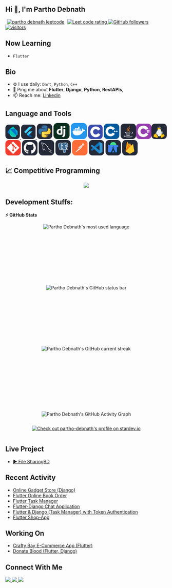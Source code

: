 ## Hi 👋, I'm Partho Debnath

<p align="left">
  <a href="https://www.leetcode.com/parthodebnathbd" target="blank" style="margin: 5px;"><img src="https://img.shields.io/badge/dynamic/json?style=for-the-badge&labelColor=black&color=%23ffa116&label=leetcode&query=solvedOverTotal&url=https%3A%2F%2Fleetcode-badge.vercel.app%2Fapi%2Fusers%2Fparthodebnathbd&logo=leetcode&logoColor=yellow" alt="partho debnath leetcode"/></a>
  <a href="https://codeforces.com/profile/Partho_Debnath">
    <img width=11% src="https://codeforces.org/s/76991/images/codeforces-sponsored-by-ton.png" alt="Leet code rating" />
  </a>
  <a href="https://github.com/partho-debnath?tab=followers">
    <img alt="GitHub followers" src="https://img.shields.io/github/followers/partho-debnath?color=green&logo=github">
  </a>
  <a href="https://github.com/partho-debnath/">
    <img src="https://komarev.com/ghpvc/?username=partho-debnath" alt="visitors"/>
  </a>
</p>


## Now Learning

- `Flutter`


## Bio

- ⚙️ I use daily: `Dart`, `Python`, `C++`
- 💬 Ping me about **Flutter**, **Django**, **Python**, **RestAPIs**,
- 📫 Reach me: <a href="https://www.linkedin.com/in/partho-debnath-bd/"> Linkedin </a> 


## Language and Tools
<!-- [Icons](https://github.com/tandpfun/skill-icons?tab=readme-ov-file) -->
<p float="left">
  <a href="https://dart.dev/"> <img height="45" src="img/dart.svg" alt="Dart"> </a>
  <a href="https://flutter.dev/"> <img height="45" src="img/flutter.svg" alt="Flutter"> </a><img height="48" src="img/python.svg" alt="python"> <img height="50" src="img/django.svg" alt="Django"> <img height="50" src="img/docker.svg" alt="Docker"> <img height="45"  src="img/c.svg" alt="C"> <img height="48" src="img/c++.svg" alt="C++"> <img height="48"  src="img/java.svg" alt="Java"><img height="48"  src="img/cs.svg" alt="C#"><img height="48" src="img/linux.svg" alt="linux"> <img height="48" src="img/git.svg" alt="git"> <img height="48" src="img/github.svg" alt="Github"> <img height="48" src="img/mysql.svg" alt="MySql"> <img height="48" src="img/postgresql.svg" alt="MySql"> <img height="48" src="img/postman.svg" alt="Postman"> <img height="48" src="img/vs-code.svg" alt="VS Code"> <img height="48" src="img/android-studio.svg" alt="Android Studio"> <img height="48" src="img/firebase.svg" alt="Firebase">
</p>


## &#128200; Competitive Programming
<div style="display: flex; justify-content: center; align-items: center;">

 <a href="https://www.leetcode.com/parthodebnathbd" target="blank">
<img   src="https://leetcard.jacoblin.cool/parthodebnathbd?theme=dark&font=Karma&ext=contest">
</a>

</div>



## Development Stuffs:
<b>⚡ GitHub Stats</b>

<div align="center" style="display: flex; justify-content: center; align-items: center; flex-wrap: wrap";>
  <!-- most used language -->
  <img  height="190em" src="https://github-readme-stats.vercel.app/api/top-langs/?username=partho-debnath&theme=tokyonight&show_icons=true&hide_border=true&layout=compact&langs_count=8" alt="Partho Debnath's most used language"/>
  <!-- GitHub status bar -->
  <img  height="190em" src="https://github-readme-stats.vercel.app/api?username=partho-debnath&theme=tokyonight&show_icons=true&hide_border=true&count_private=true&" alt="Partho Debnath's GitHub status bar"/> 
  <!-- current streak -->
  <img height="190em" src="https://github-readme-streak-stats.herokuapp.com/?user=partho-debnath&&theme=tokyonight" alt="Partho Debnath's GitHub current streak"/>

    
  ![Partho Debnath's GitHub Activity Graph](https://github-readme-activity-graph.vercel.app/graph?username=partho-debnath&theme=react-dark)

  <br>

  [![Check out partho-debnath's profile on stardev.io](https://stardev.io/developers/partho-debnath/badge/languages/global.svg)](https://stardev.io/developers/partho-debnath)

</div>



## Live Project
- [▶️ File SharingBD](https://filesharingbd.pythonanywhere.com/) 


## Recent Activity

- [Online Gadget Store (Django)](https://github.com/Binary-Soft/Online-Gadget-Store-.git)
- [Flutter Online Book Order](https://github.com/partho-debnath/flutter-online-book-shop)
- [Flutter Task Manager](https://github.com/partho-debnath/TaskManager_Ostad.git)
- [Flutter-Django Chat Application](https://github.com/partho-debnath/flutter_django_realtime_chatapp_with_jwt_auth.git)
- [Flutter & Django (Task Manager) with Token Authentication](https://github.com/partho-debnath/flutter-django-crud-authentication)
- [Flutter Shop-App](https://github.com/partho-debnath/flutter-shop-app)


## Working On

- [Crafty Bay E-Commerce App (Flutter)](https://github.com/partho-debnath/ecommerce-flutter)
- [Donate Blood (Flutter, Django)](https://github.com/partho-debnath/donate-blood)



## Connect With Me

<p left="center">
  <a href="https://www.linkedin.com/in/debnath-partho/">
    <img src="https://img.shields.io/badge/linkedin-%230077B5.svg?&style=for-the-badge&logo=linkedin&logoColor=white" height=25>
  </a> 
  <a href="mailto:parthodebnath28@gmail.com">
    <img src="https://img.shields.io/badge/Gmail-D14836?style=for-the-badge&logo=gmail&logoColor=white" height=25>
  </a>
  <a href="https://medium.com/@username">
  <img src="https://img.shields.io/badge/Medium-12100E?style=for-the-badge&logo=medium&logoColor=white" height=25>
</a>
</p>

